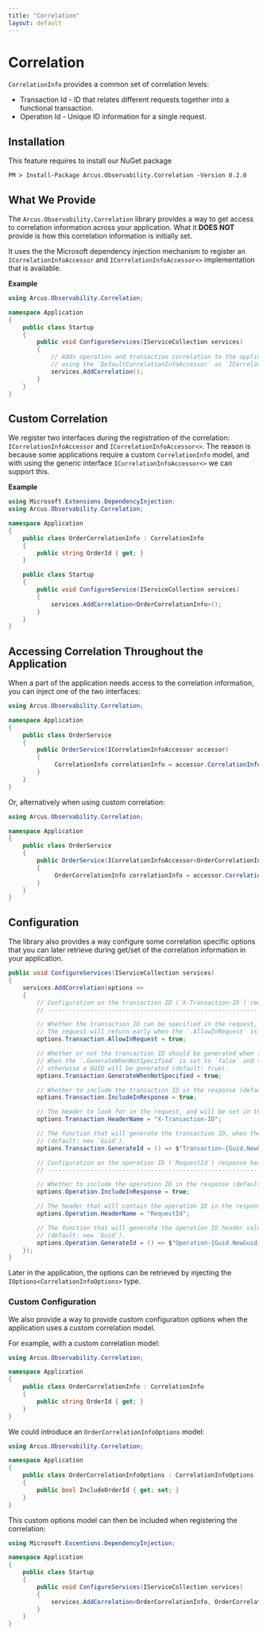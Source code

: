 ```yaml
---
title: "Correlation"
layout: default
---
```


# Correlation

`CorrelationInfo` provides a common set of correlation levels:

- Transaction Id - ID that relates different requests together into a functional transaction.
- Operation Id - Unique ID information for a single request.

## Installation

This feature requires to install our NuGet package

```shell
PM > Install-Package Arcus.Observability.Correlation -Version 0.2.0
```

## What We Provide

The `Arcus.Observability.Correlation` library provides a way to get access to correlation information across your application.
What it **DOES NOT** provide is how this correlation information is initially set.

It uses the the Microsoft dependency injection mechanism to register an `ICorrelationInfoAccessor` and `ICorrelationInfoAccessor<>` implementation that is available.

**Example**

```csharp
using Arcus.Observability.Correlation;

namespace Application
{
    public class Startup
    {
        public void ConfigureServices(IServiceCollection services)
        {
            // Adds operation and transaction correlation to the application,
            // using the `DefaultCorrelationInfoAccessor` as `ICorrelationInfoAccessor` that stores the `CorrelationInfo` model internally.
            services.AddCorrelation();
        }
    }
}
```

## Custom Correlation

We register two interfaces during the registration of the correlation: `ICorrelationInfoAccessor` and `ICorrelationInfoAccessor<>`.
The reason is because some applications require a custom `CorrelationInfo` model, and with using the generic interface `ICorrelationInfoAccessor<>` we can support this.

**Example**

```csharp
using Microsoft.Extensions.DependencyInjection;
using Arcus.Observability.Correlation;

namespace Application
{
    public class OrderCorrelationInfo : CorrelationInfo
    {
        public string OrderId { get; }
    }

    public class Startup
    {
        public void ConfigureService(IServiceCollection services)
        {
            services.AddCorrelation<OrderCorrelationInfo>();
        }
    }
}
```

## Accessing Correlation Throughout the Application

When a part of the application needs access to the correlation information, you can inject one of the two interfaces:

```csharp
using Arcus.Observability.Correlation;

namespace Application
{
    public class OrderService
    {
        public OrderService(ICorrelationInfoAccessor accessor)
        {
             CorrelationInfo correlationInfo = accessor.CorrelationInfo;
        }
    }
}
```

Or, alternatively when using custom correlation:

```csharp
using Arcus.Observability.Correlation;

namespace Application
{
    public class OrderService
    {
        public OrderService(ICorrelationInfoAccessor<OrderCorrelationInfo> accessor)
        {
             OrderCorrelationInfo correlationInfo = accessor.CorrelationInfo;
        }
    }
}
```

## Configuration

The library also provides a way configure some correlation specific options that you can later retrieve during get/set of the correlation information in your application.

```csharp
public void ConfigureServices(IServiceCollection services)
{
    services.AddCorrelation(options =>
    {
        // Configuration on the transaction ID (`X-Transaction-ID`) request/response header.
        // ---------------------------------------------------------------------------------

        // Whether the transaction ID can be specified in the request, and will be used throughout the request handling.
        // The request will return early when the `.AllowInRequest` is set to `false` and the request does contain the header (default: true).
        options.Transaction.AllowInRequest = true;

        // Whether or not the transaction ID should be generated when there isn't any transaction ID found in the request.
        // When the `.GenerateWhenNotSpecified` is set to `false` and the request doesn't contain the header, no value will be available for the transaction ID; 
        // otherwise a GUID will be generated (default: true).
        options.Transaction.GenerateWhenNotSpecified = true;

        // Whether to include the transaction ID in the response (default: true).
        options.Transaction.IncludeInResponse = true;

        // The header to look for in the request, and will be set in the response (default: X-Transaction-ID).
        options.Transaction.HeaderName = "X-Transaction-ID";

        // The function that will generate the transaction ID, when the `.GenerateWhenNotSpecified` is set to `false` and the request doesn't contain the header.
        // (default: new `Guid`).
        options.Transaction.GenerateId = () => $"Transaction-{Guid.NewGuid()}";

        // Configuration on the operation ID (`RequestId`) response header.
        // ----------------------------------------------------------------

        // Whether to include the operation ID in the response (default: true).
        options.Operation.IncludeInResponse = true;

        // The header that will contain the operation ID in the response (default: RequestId).
        options.Operation.HeaderName = "RequestId";

        // The function that will generate the operation ID header value.
        // (default: new `Guid`).
        options.Operation.GenerateId = () => $"Operation-{Guid.NewGuid()}";
    });
}
```

Later in the application, the options can be retrieved by injecting the `IOptions<CorrelationInfoOptions>` type.

### Custom Configuration

We also provide a way to provide custom configuration options when the application uses a custom correlation model.

For example, with a custom correlation model:

```csharp
using Arcus.Observability.Correlation;

namespace Application
{
    public class OrderCorrelationInfo : CorrelationInfo
    {
        public string OrderId { get; }
    }
}
```

We could introduce an `OrderCorrelationInfoOptions` model:

```csharp
using Arcus.Observability.Correlation;

namespace Application
{
    public class OrderCorrelationInfoOptions : CorrelationInfoOptions
    {
        public bool IncludeOrderId { get; set; }
    }
}
```

This custom options model can then be included when registering the correlation:

```csharp
using Microsoft.Excentions.DependencyInjection;

namespace Application
{
    public class Startup
    {
        public void ConfigureServices(IServiceCollection services)
        {
            services.AddCorrelation<OrderCorrelationInfo, OrderCorrelationInfoOptions>(options => options.IncludeOrderId = true);
        }
    }
}
```


